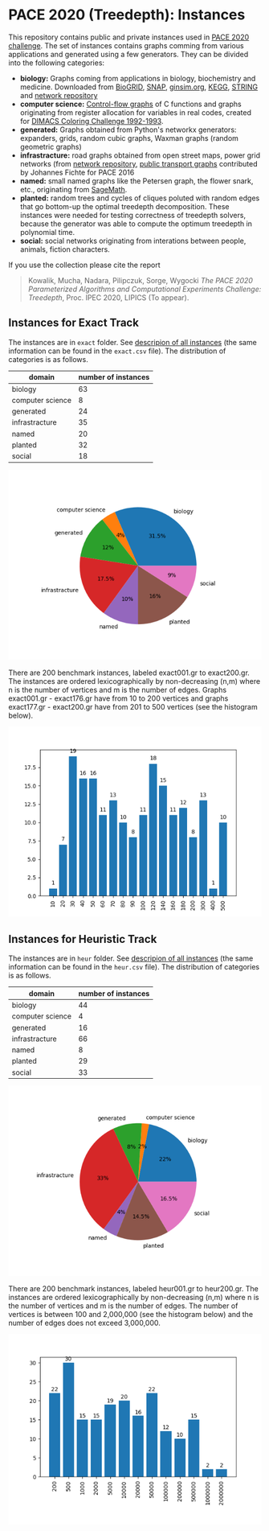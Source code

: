 # PACE 2020 (Treedepth): Instances

This repository contains public and private instances used in [PACE 2020 challenge](https://pacechallenge.org/2020/). The set of instances contains graphs comming from various applications and generated using a few generators. They can be divided into the following categories:

- **biology:** Graphs coming from applications in biology, biochemistry and medicine. 
Downloaded from [BioGRID](https://thebiogrid.org/), [SNAP](http://snap.stanford.edu/biodata/), [ginsim.org](ginsim.org/models_repository), [KEGG](https://www.genome.jp/kegg/), [STRING](https://string-db.org/) and [network repository](http://networkrepository.com/chem.php)
- **computer science:** [Control-flow graphs](github.com/freetdi/CFGs) of C functions and graphs originating from register allocation for variables in real codes, created for [DIMACS Coloring Challenge 1992-1993](http://www.dimacs.rutgers.edu/archive/Challenges/). 
- **generated:** Graphs obtained from Python's networkx generators: expanders, grids, random cubic graphs, Waxman graphs (random geometric graphs)
- **infrastracture:** road graphs obtained from open street maps, power grid networks (from  [network repository](http://networkrepository.com/power.php), [public transport graphs](http://github.com/daajoe/transit_graphs) contributed by Johannes Fichte for PACE 2016 
- **named:** small named graphs like the Petersen graph, the flower snark, etc., originating from [SageMath](https://www.sagemath.org/).
- **planted:** random trees and cycles of cliques poluted with random edges that go bottom-up the optimal treedepth decomposition. These instances were needed for testing correctness of treedepth solvers, because the generator was able to compute the optimum treedepth in polynomial time.
- **social:** social networks originating from interations between people, animals, fiction characters.

If you use the collection please cite the report 
> Kowalik, Mucha, Nadara, Pilipczuk, Sorge, Wygocki *The PACE 2020 Parameterized Algorithms and Computational Experiments Challenge: Treedepth*, Proc. IPEC 2020, LIPICS (To appear).

## Instances for Exact Track

The instances are in `exact` folder. See [descripion of all instances](exact.md) (the same information can be found in the `exact.csv` file).
The distribution of categories is as follows.

| domain | number of instances |
| --- | --- |
biology             | 63 | 
computer science    |  8 | 
generated           | 24 |
infrastracture      | 35 |
named               | 20 |
planted             | 32 |
social              | 18 |

![](plots/exact-type-stats.png)

There are 200 benchmark instances, labeled exact001.gr to exact200.gr. The instances are ordered lexicographically by non-decreasing (n,m) where n is the number of vertices and m is the number of edges. Graphs exact001.gr - exact176.gr have from 10 to 200 vertices and graphs exact177.gr - exact200.gr have from 201 to 500 vertices (see the histogram below).

![](plots/sizecount_exact_selected.png)


## Instances for Heuristic Track

The instances are in `heur` folder. See [descripion of all instances](heur.md) (the same information can be found in the `heur.csv` file).
The distribution of categories is as follows.

| domain | number of instances |
| --- | --- |
biology             | 44 |
computer science    |  4 |
generated           | 16 |
infrastracture      | 66 |
named               |  8 |
planted             | 29 |
social              | 33 |

![](plots/heur-type-stats.png)

There are 200 benchmark instances, labeled heur001.gr to heur200.gr. The instances are ordered lexicographically by non-decreasing (n,m) where n is the number of vertices and m is the number of edges. The number of vertices is between 100 and 2,000,000 (see the histogram below) and the number of edges does not exceed 3,000,000.

![](plots/sizecount_heur_selected.png)
